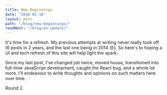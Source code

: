```yaml
---
title: New Beginnings
date: "2016-02-18"
layout: post
path: "/blog/new-beginnings/"
readNext: "/blog/an-update/"
---
```


It's time for a refresh. My previous attempts at writing never really took off (6 posts in 2 years, and the last one being in 2014 😞). So here's to hoping a UI and tech refresh of this site will help light the spark.

Since my last post, I've changed job twice, moved house, transitioned into full-time JavaScript development, caught the React bug, and a whole lot more. I'll endeavour to write thoughts and opinions on such matters here over time.

Round 2.